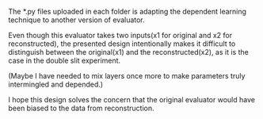 The *.py files uploaded in each folder is adapting the dependent learning technique to another version of evaluator.

Even though this evaluator takes two inputs(x1 for original and x2 for reconstructed),
the presented design intentionally makes it difficult to distinguish
between the original(x1) and the reconstructed(x2), as it is the case in the double slit experiment.

(Maybe I have needed to mix layers once more to make parameters truly intermingled and depended.)

I hope this design solves the concern that the original evaluator would have been biased to the data from reconstruction.

